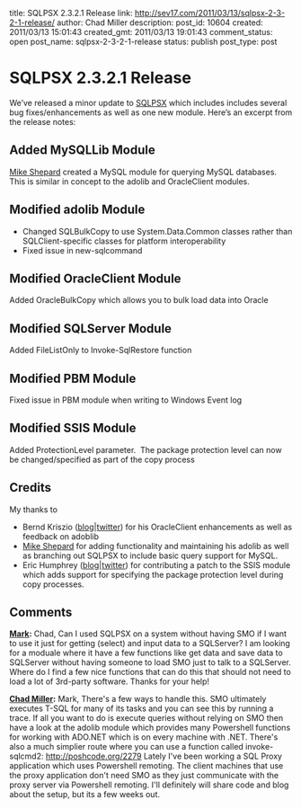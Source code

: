 title: SQLPSX 2.3.2.1 Release
link: http://sev17.com/2011/03/13/sqlpsx-2-3-2-1-release/
author: Chad Miller
description: 
post_id: 10604
created: 2011/03/13 15:01:43
created_gmt: 2011/03/13 19:01:43
comment_status: open
post_name: sqlpsx-2-3-2-1-release
status: publish
post_type: post

# SQLPSX 2.3.2.1 Release

We’ve released a minor update to [SQLPSX](http://sqlpsx.codeplex.com/) which includes includes several bug fixes/enhancements as well as one new module. Here’s an excerpt from the release notes:

## Added MySQLLib Module

[Mike Shepard](http://powershellstation.com/) created a MySQL module for querying MySQL databases. This is similar in concept to the adolib and OracleClient modules.

## Modified adolib Module

  * Changed SQLBulkCopy to use System.Data.Common classes rather than SQLClient-specific classes for platform interoperability
  * Fixed issue in new-sqlcommand

## Modified OracleClient Module

Added OracleBulkCopy which allows you to bulk load data into Oracle   


## Modified SQLServer Module

Added FileListOnly to Invoke-SqlRestore function

## Modified PBM Module

Fixed issue in PBM module when writing to Windows Event log

## Modified SSIS Module

Added ProtectionLevel parameter.  The package protection level can now be changed/specified as part of the copy process 

## Credits

My thanks to

  * Bernd Kriszio ([blog](http://pauerschell.blogspot.com/)|[twitter](http://twitter.com/#%21/bernd_k)) for his OracleClient enhancements as well as feedback on adoblib 
  * [Mike Shepard](http://powershellstation.com/) for adding functionality and maintaining his adolib as well as branching out SQLPSX to include basic query support for MySQL.
  * Eric Humphrey ([blog](http://www.erichumphrey.com/)|[twitter](http://twitter.com/#!/lotsahelp)) for contributing a patch to the SSIS module which adds support for specifying the package protection level during copy processes.

## Comments

**[Mark](#239 "2011-10-04 23:19:58"):** Chad, Can I used SQLPSX on a system without having SMO if I want to use it just for getting (select) and input data to a SQLServer? I am looking for a moduale where it have a few functions like get data and save data to SQLServer without having someone to load SMO just to talk to a SQLServer. Where do I find a few nice functions that can do this that should not need to load a lot of 3rd-party software. Thanks for your help!

**[Chad Miller](#240 "2011-10-06 13:03:45"):** Mark, There's a few ways to handle this. SMO ultimately executes T-SQL for many of its tasks and you can see this by running a trace. If all you want to do is execute queries without relying on SMO then have a look at the adolib module which provides many Powershell functions for working with ADO.NET which is on every machine with .NET. There's also a much simplier route where you can use a function called invoke-sqlcmd2: http://poshcode.org/2279 Lately I've been working a SQL Proxy application which uses Powershell remoting. The client machines that use the proxy application don't need SMO as they just communicate with the proxy server via Powershell remoting. I'll definitely will share code and blog about the setup, but its a few weeks out.

